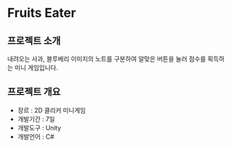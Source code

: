 # Fruits Eater

## 프로젝트 소개
내려오는 사과, 블루베리 이미지의 노트를 구분하여 알맞은 버튼을 눌러 점수를 획득하는 미니 게임입니다.

## 프로젝트 개요
 - 장르 : 2D 클리커 미니게임
 - 개발기간 : 7일
 - 개발도구 : Unity
 - 개발언어 : C#
